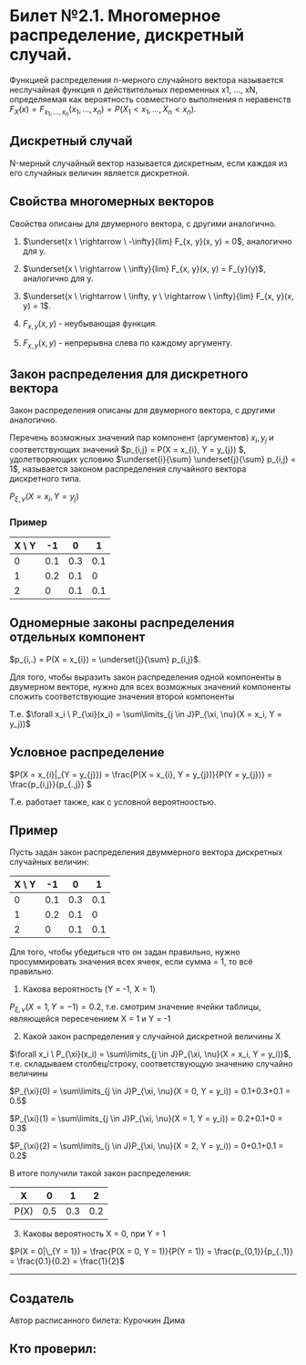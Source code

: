 # Билет №2.1. Многомерное распределение, дискретный случай.

 Функцией распределения n-мерного случайного вектора называется неслучайная функция n действительных переменных x1, ..., xN, определяемая как вероятность совместного выполнения n неравенств $F_X(x) = F_{x_{1}, ..., x_{n}}(x_{1}, ..., x_{n}) = P(X_{1} < x_{1}, ..., X_{n} < x_{n}).$

## Дискретный случай
 
 N-мерный случайный вектор называется дискретным, если каждая из его случайных величин является дискретной. 

 
## Свойства многомерных векторов 
Свойства описаны для двумерного вектора, с другими аналогично.
1) $\underset{x \ \rightarrow \ -\infty}{lim} F_{x, y}(x, y) = 0$, аналогично для y.

2) $\underset{x \ \rightarrow \ \infty}{lim} F_{x, y}(x, y) = F_{y}(y)$, аналогично для y.

3) $\underset{x \ \rightarrow \ \infty, y \ \rightarrow \ \infty}{lim} F_{x, y}(x, y) = 1$.

4) $F_{x, y}(x, y)$ -  неубывающая функция.

5) $F_{x, y}(x, y)$ - непрерывна слева по каждому аргументу.

## Закон распределения для дискретного вектора

Закон распределения описаны для двумерного вектора, с другими аналогично.

Перечень возможных значений пар компонент (аргументов)  ${x_{i}, y_{j}}$ и соответствующих значений  $p_{i,j} = P(X = x_{i}, Y = y_{j}) $, удолетворяющих условию $\underset{i}{\sum} \underset{j}{\sum} p_{i,j} = 1$, называется законом распределения случайного вектора дискретного типа.

$P_{\xi, \nu}(X = x_i, Y = y_j)$

### Пример

| X \ Y     | -1   | 0    | 1    |
| --------- | -    | -    | -    |
| 0         | 0.1  | 0.3  | 0.1  |
| 1         | 0.2  | 0.1  | 0    |
| 2         | 0    | 0.1  | 0.1  |

## Одномерные законы распределения отдельных компонент

$p_{i,.} = P(X = x_{i}) = \underset{j}{\sum} p_{i,j}$. 

Для того, чтобы выразить закон распределения одной компоненты в двумерном векторе, нужно для всех возможных значений компоненты сложить соответствующие значения второй компоненты

 Т.е. $\forall x_i \ P_{\xi}(x_i) = \sum\limits_{j \in J}P_{\xi, \nu}(X = x_i, Y = y_j))$
 
## Условное распределение
$P(X = x_{i}|\_{Y = y_{j}}) = \frac{P(X = x_{i}, Y = y_{j})}{P(Y = y_{j})} = \frac{p_{i,j}}{p_{.,j}} $

Т.е. работает также, как с условной вероятноостью.
## Пример 

Пусть задан закон распределения двуммерного вектора дискретных случайных величин:

| X \ Y     | -1   | 0    | 1    |
| --------- | -    | -    | -    |
| 0         | 0.1  | 0.3  | 0.1  |
| 1         | 0.2  | 0.1  | 0    |
| 2         | 0    | 0.1  | 0.1  |

Для того, чтобы убедиться что он задан правильно, нужно просуммировать значения всех ячеек, если сумма = 1, то всё правильно.

1) Какова вероятность (Y = -1, X = 1)

$P_{\xi, \nu}(X = 1, Y = -1) = 0.2$, т.е. смотрим значение ячейки таблицы, являющейся пересечением X = 1 и Y = -1

2) Какой закон распределения у случайной дискретной величины X

$\forall x_i \ P_{\xi}(x_i) = \sum\limits_{j \in J}P_{\xi, \nu}(X = x_i, Y = y_i))$, т.е. складываем столбец/строку, соответствующую значению случайно величины

$P_{\xi}(0) = \sum\limits_{j \in J}P_{\xi, \nu}(X = 0, Y = y_i)) = 0.1+0.3+0.1 = 0.5$

$P_{\xi}(1) = \sum\limits_{j \in J}P_{\xi, \nu}(X = 1, Y = y_i)) = 0.2+0.1+0 = 0.3$

$P_{\xi}(2) = \sum\limits_{j \in J}P_{\xi, \nu}(X = 2, Y = y_i)) = 0+0.1+0.1 = 0.2$

В итоге получили такой закон распределения:

| X         | 0    | 1    | 2    |
| --------- | -    | -    | -    |
| P(X)      | 0.5  | 0.3  | 0.2  |

3) Каковы вероятность X = 0, при Y = 1

$P(X = 0|\_{Y = 1}) = \frac{P(X = 0, Y = 1)}{P(Y = 1)} = \frac{p_{0,1}}{p_{.,1}} =  \frac{0.1}{0.2} = \frac{1}{2}$

---
## Создатель

Автор расписанного билета: Курочкин Дима

Кто проверил:
- 
